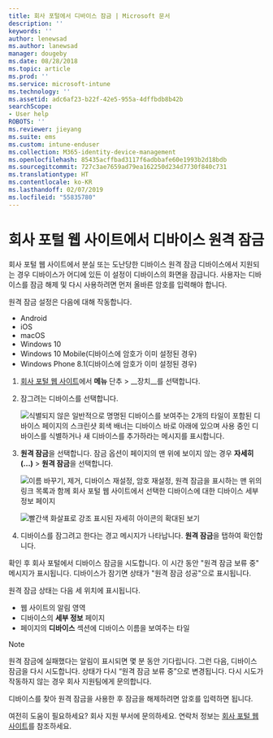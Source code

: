```yaml
---
title: 회사 포털에서 디바이스 잠금 | Microsoft 문서
description: ''
keywords: ''
author: lenewsad
ms.author: lanewsad
manager: dougeby
ms.date: 08/28/2018
ms.topic: article
ms.prod: ''
ms.service: microsoft-intune
ms.technology: ''
ms.assetid: adc6af23-b22f-42e5-955a-4dffbdb8b42b
searchScope:
- User help
ROBOTS: ''
ms.reviewer: jieyang
ms.suite: ems
ms.custom: intune-enduser
ms.collection: M365-identity-device-management
ms.openlocfilehash: 85435acffbad3117f6adbbafe60e1993b2d18bdb
ms.sourcegitcommit: 727c3ae7659ad79ea162250d234d7730f840c731
ms.translationtype: HT
ms.contentlocale: ko-KR
ms.lasthandoff: 02/07/2019
ms.locfileid: "55835780"
---
```

# <a name="remotely-lock-your-device-from-the-company-portal-website"></a>회사 포털 웹 사이트에서 디바이스 원격 잠금

회사 포털 웹 사이트에서 분실 또는 도난당한 디바이스 원격 잠금 디바이스에서 지원되는 경우 디바이스가 어디에 있든 이 설정이 디바이스의 화면을 잠급니다. 사용자는 디바이스를 잠금 해제 및 다시 사용하려면 먼저 올바른 암호를 입력해야 합니다.   

원격 잠금 설정은 다음에 대해 작동합니다.

* Android
* iOS
* macOS
* Windows 10
* Windows 10 Mobile(디바이스에 암호가 이미 설정된 경우)
* Windows Phone 8.1(디바이스에 암호가 이미 설정된 경우)  

1. [회사 포털 웹 사이트](https://portal.manage.microsoft.com)에서 __메뉴__ 단추 > __장치__를 선택합니다.  

2. 잠그려는 디바이스를 선택합니다.  

    ![식별되지 않은 일반적으로 명명된 디바이스를 보여주는 2개의 타일이 포함된 디바이스 페이지의 스크린샷 회색 배너는 디바이스 바로 아래에 있으며 사용 중인 디바이스를 식별하거나 새 디바이스를 추가하라는 메시지를 표시합니다.](./media/rename-reset-device-step2-1808.png) 

3. **원격 잠금**을 선택합니다. 잠금 옵션이 페이지의 맨 위에 보이지 않는 경우 **자세히(...)** > **원격 잠금**을 선택합니다.  

   ![이름 바꾸기, 제거, 디바이스 재설정, 암호 재설정, 원격 잠금을 표시하는 맨 위의 링크 목록과 함께 회사 포털 웹 사이트에서 선택한 디바이스에 대한 디바이스 세부 정보 페이지 ](./media/rename-reset-device-1808.png) 

    ![빨간색 화살표로 강조 표시된 자세히 아이콘의 확대된 보기](./media/rename-reset-device-step3-more-1808.png)    

4. 디바이스를 잠그려고 한다는 경고 메시지가 나타납니다. **원격 잠금**을 탭하여 확인합니다.

확인 후 회사 포털에서 디바이스 잠금을 시도합니다. 이 시간 동안 "원격 잠금 보류 중" 메시지가 표시됩니다. 디바이스가 잠기면 상태가 "원격 잠금 성공"으로 표시됩니다.  

원격 잠금 상태는 다음 세 위치에 표시됩니다.

   * 웹 사이트의 알림 영역
   * 디바이스의 **세부 정보** 페이지
   * 페이지의 **디바이스** 섹션에 디바이스 이름을 보여주는 타일  

> [!Note]
> 원격 잠금에 실패했다는 알림이 표시되면 몇 분 동안 기다립니다. 그런 다음, 디바이스 잠금을 다시 시도합니다. 상태가 다시 “원격 잠금 보류 중”으로 변경됩니다. 다시 시도가 작동하지 않는 경우 회사 지원팀에게 문의합니다.

디바이스를 찾아 원격 잠금을 사용한 후 잠금을 해제하려면 암호를 입력하면 됩니다.  

여전히 도움이 필요하세요? 회사 지원 부서에 문의하세요. 연락처 정보는 [회사 포털 웹 사이트](https://go.microsoft.com/fwlink/?linkid=2010980)를 참조하세요.
